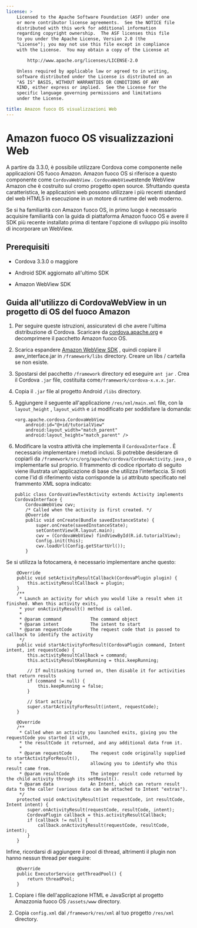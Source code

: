 ```yaml
---
license: >
    Licensed to the Apache Software Foundation (ASF) under one
    or more contributor license agreements.  See the NOTICE file
    distributed with this work for additional information
    regarding copyright ownership.  The ASF licenses this file
    to you under the Apache License, Version 2.0 (the
    "License"); you may not use this file except in compliance
    with the License.  You may obtain a copy of the License at

        http://www.apache.org/licenses/LICENSE-2.0

    Unless required by applicable law or agreed to in writing,
    software distributed under the License is distributed on an
    "AS IS" BASIS, WITHOUT WARRANTIES OR CONDITIONS OF ANY
    KIND, either express or implied.  See the License for the
    specific language governing permissions and limitations
    under the License.

title: Amazon fuoco OS visualizzazioni Web
---
```


# Amazon fuoco OS visualizzazioni Web

A partire da 3.3.0, è possibile utilizzare Cordova come componente nelle applicazioni OS fuoco Amazon. Amazon fuoco OS si riferisce a questo componente come `CordovaWebView` . `CordovaWebView`estende WebView Amazon che è costruito sul cromo progetto open source. Sfruttando questa caratteristica, le applicazioni web possono utilizzare i più recenti standard del web HTML5 in esecuzione in un motore di runtime del web moderno.

Se si ha familiarità con Amazon fuoco OS, in primo luogo è necessario acquisire familiarità con la guida di piattaforma Amazon fuoco OS e avere il SDK più recente installato prima di tentare l'opzione di sviluppo più insolito di incorporare un WebView.

## Prerequisiti

*   Cordova 3.3.0 o maggiore

*   Android SDK aggiornato all'ultimo SDK

*   Amazon WebView SDK

## Guida all'utilizzo di CordovaWebView in un progetto di OS del fuoco Amazon

1.  Per seguire queste istruzioni, assicuratevi di che avere l'ultima distribuzione di Cordova. Scaricare da [cordova.apache.org][1] e decomprimere il pacchetto Amazon fuoco OS.

2.  Scarica espandere [Amazon WebView SDK][2] , quindi copiare il awv_interface.jar in `/framework/libs` directory. Creare un libs / cartella se non esiste.

3.  Spostarsi del pacchetto `/framework` directory ed eseguire `ant jar` . Crea il Cordova `.jar` file, costituita come`/framework/cordova-x.x.x.jar`.

4.  Copia il `.jar` file al progetto Android `/libs` directory.

5.  Aggiungere il seguente all'applicazione `/res/xml/main.xml` file, con la `layout_height` , `layout_width` e `id` modificato per soddisfare la domanda:
    
        <org.apache.cordova.CordovaWebView
            android:id="@+id/tutorialView"
            android:layout_width="match_parent"
            android:layout_height="match_parent" />
        

6.  Modificare la vostra attività che implementa il `CordovaInterface` . È necessario implementare i metodi inclusi. Si potrebbe desiderare di copiarli da `/framework/src/org/apache/cordova/CordovaActivity.java` , o implementarle sul proprio. Il frammento di codice riportato di seguito viene illustrata un'applicazione di base che utilizza l'interfaccia. Si noti come l'id di riferimento vista corrisponde la `id` attributo specificato nel frammento XML sopra indicato:
    
        public class CordovaViewTestActivity extends Activity implements CordovaInterface {
            CordovaWebView cwv;
            /* Called when the activity is first created. */
            @Override
            public void onCreate(Bundle savedInstanceState) {
                super.onCreate(savedInstanceState);
                setContentView(R.layout.main);
                cwv = (CordovaWebView) findViewById(R.id.tutorialView);
                Config.init(this);
                cwv.loadUrl(Config.getStartUrl());
            }
        

 [1]: http://cordova.apache.org
 [2]: https://developer.amazon.com/sdk/fire/IntegratingAWV.html#installawv

Se si utilizza la fotocamera, è necessario implementare anche questo:

        @Override
        public void setActivityResultCallback(CordovaPlugin plugin) {
            this.activityResultCallback = plugin;
        }
        /**
         * Launch an activity for which you would like a result when it finished. When this activity exits,
         * your onActivityResult() method is called.
         *
         * @param command           The command object
         * @param intent            The intent to start
         * @param requestCode       The request code that is passed to callback to identify the activity
         */
        public void startActivityForResult(CordovaPlugin command, Intent intent, int requestCode) {
            this.activityResultCallback = command;
            this.activityResultKeepRunning = this.keepRunning;
    
            // If multitasking turned on, then disable it for activities that return results
            if (command != null) {
                this.keepRunning = false;
            }
    
            // Start activity
            super.startActivityForResult(intent, requestCode);
        }
    
        @Override
        /**
         * Called when an activity you launched exits, giving you the requestCode you started it with,
         * the resultCode it returned, and any additional data from it.
         *
         * @param requestCode       The request code originally supplied to startActivityForResult(),
         *                          allowing you to identify who this result came from.
         * @param resultCode        The integer result code returned by the child activity through its setResult().
         * @param data              An Intent, which can return result data to the caller (various data can be attached to Intent "extras").
         */
        protected void onActivityResult(int requestCode, int resultCode, Intent intent) {
            super.onActivityResult(requestCode, resultCode, intent);
            CordovaPlugin callback = this.activityResultCallback;
            if (callback != null) {
                callback.onActivityResult(requestCode, resultCode, intent);
            }
        }
    

Infine, ricordarsi di aggiungere il pool di thread, altrimenti il plugin non hanno nessun thread per eseguire:

        @Override
        public ExecutorService getThreadPool() {
            return threadPool;
        }
    

1.  Copiare i file dell'applicazione HTML e JavaScript al progetto Amazzonia fuoco OS `/assets/www` directory.

2.  Copia `config.xml` dal `/framework/res/xml` al tuo progetto `/res/xml` directory.
